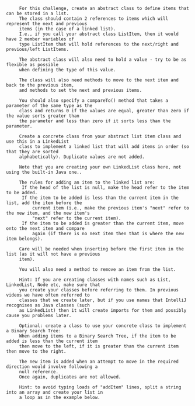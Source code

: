          For this challenge, create an abstract class to define items that can be stored in a list.
         The class should contain 2 references to items which will represent the next and previous
         items (in the case of a linked list).
         I.e., if you call your abstract class ListItem, then it would have 2 member variables of
         type ListItem that will hold references to the next/right and previous/left ListItems.

         The abstract class will also need to hold a value - try to be as flexible as possible
         when defining the type of this value.

         The class will also need methods to move to the next item and back to the previous item,
         and methods to set the next and previous items.

         You should also specify a compareTo() method that takes a parameter of the same type as the
         class and returns 0 if the values are equal, greater than zero if the value sorts greater than
         the parameter and less than zero if it sorts less than the parameter.

         Create a concrete class from your abstract list item class and use this in a LinkedList
         class to implement a linked list that will add items in order (so that they are sorted
         alphabetically). Duplicate values are not added.

         Note that you are creating your own LinkedList class here, not using the built-in Java one..

         The rules for adding an item to the linked list are:
          If the head of the list is null, make the head refer to the item to be added.
          If the item to be added is less than the current item in the list, add the item before the
              current item (i.e., make the previous item's "next" refer to the new item, and the new item's
              "next" refer to the current item).
          If the item to be added is greater than the current item, move onto the next item and compare
              again (if there is no next item then that is where the new item belongs).

         Care will be needed when inserting before the first item in the list (as it will not have a previous
         item).

         You will also need a method to remove an item from the list.

         Hint: If you are creating classes with names such as List, LinkedList, Node etc, make sure that
         you create your classes before referring to them. In previous videos we have often referred to
         classes that we create later, but if you use names that IntelliJ recognises as Java classes (such
         as LinkedList) then it will create imports for them and possibly cause you problems later.

         Optional: create a class to use your concrete class to implement a Binary Search Tree:
         When adding items to a Binary Search Tree, if the item to be added is less than the current item
         then move to the left, if it is greater than the current item then move to the right.

         The new item is added when an attempt to move in the required direction would involve following a
         null reference.
         Once again, duplicates are not allowed.

         Hint: to avoid typing loads of "addItem" lines, split a string into an array and create your list in
         a loop as in the example below.
